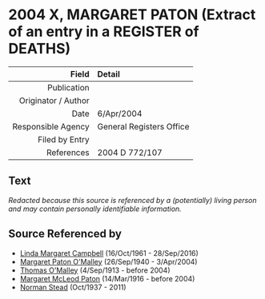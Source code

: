 ﻿---
layout: page
permalink: /sources/s55468576
---

# 2004 X, MARGARET PATON (Extract of an entry in a REGISTER of DEATHS)

Field | Detail
---:|:---
Publication | 
Originator / Author | 
Date | 6/Apr/2004
Responsible Agency | General Registers Office
Filed by Entry | 
References | 2004 D 772/107

## Text

_Redacted because this source is referenced by a (potentially) living person and may contain personally identifiable information._

## Source Referenced by

* [Linda Margaret Campbell](../people/@76650284@-linda-margaret-campbell-b1961-10-16-d2016-9-28.md) (16/Oct/1961 - 28/Sep/2016)
* [Margaret Paton O'Malley](../people/@46723082@-margaret-paton-o'malley-b1940-9-26-d2004-4-3.md) (26/Sep/1940 - 3/Apr/2004)
* [Thomas O'Malley](../people/@12568152@-thomas-o'malley-b1913-9-4-d2004.md) (4/Sep/1913 - before 2004)
* [Margaret McLeod Paton](../people/@56209708@-margaret-mcleod-paton-b1916-3-14-d2004.md) (14/Mar/1916 - before 2004)
* [Norman Stead](../people/@69808462@-norman-stead-b1937-10-d2011.md) (Oct/1937 - 2011)
